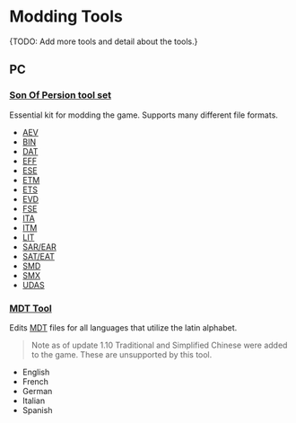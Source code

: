 # Modding Tools

{TODO: Add more tools and detail about the tools.}

## PC
### [Son Of Persion tool set](archive/SoP%20-%20Toolset.zip)
 Essential kit for modding the game. Supports many different file formats.<br>
* [AEV]()
* [BIN]()
* [DAT]()
* [EFF]()
* [ESE]()
* [ETM]()
* [ETS]()
* [EVD]()
* [FSE]()
* [ITA]()
* [ITM]()
* [LIT]()
* [SAR/EAR]()
* [SAT/EAT]()
* [SMD]()
* [SMX]()
* [UDAS]()

### [MDT Tool](archive/MDT%20Tool.zip)
Edits [MDT]() files for all languages that utilize the latin alphabet.
> Note as of update 1.10 Traditional and Simplified Chinese were added to the game. These are unsupported by this tool.
* English
* French
* German
* Italian
* Spanish

